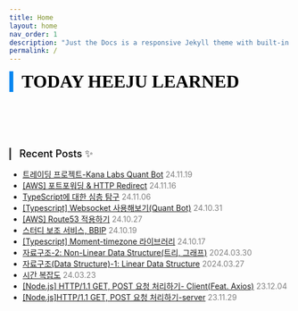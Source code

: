 ```yaml
---
title: Home
layout: home
nav_order: 1
description: "Just the Docs is a responsive Jekyll theme with built-in search that is easily customizable and hosted on GitHub Pages."
permalink: /
---
```


<div style="font-family: serif; font-size:32px; font-weight: 800; border-left: 7px solid #0687f0; padding-left:15px !important; color:#000000; margin-bottom: 50px;">TODAY HEEJU LEARNED</div>

<div style="font-size:18px; font-weight: 500; border-left: 3px solid #404040; padding-left:15px !important; color:#000000; margin-top:100px; margin-bottom:15px;">Recent Posts ✨</div>

<ul>
    <li>
        <a href="https://kang-heeju.github.io/docs/quant/kana-marketmaking//">트레이딩 프로젝트-Kana Labs Quant Bot</a>
        <span style="color:#808080">24.11.19</span>
    </li>
    <li>
        <a href="https://kang-heeju.github.io/docs/cloud/port-forward-redirection/">[AWS] 포트포워딩 & HTTP Redirect</a>
        <span style="color:#808080">24.11.16</span>
    </li>
    <li>
        <a href="https://kang-heeju.github.io/docs/typescript_NestJS/typescript/">TypeScript에 대한 심층 탐구</a>
        <span style="color:#808080">24.11.06</span>
    </li>
    <li>
        <a href="https://kang-heeju.github.io/docs/typescript_NestJS/websocket/">[Typescript] Websocket 사용해보기(Quant Bot)</a>
        <span style="color:#808080">24.10.31</span>
    </li>
    <li>
        <a href="https://kang-heeju.github.io/docs/cloud/route53/">[AWS] Route53 적용하기</a>
        <span style="color:#808080">24.10.27</span>
    </li>
    <li>
        <a href="https://kang-heeju.github.io/docs/projects/BBIP/">스터디 보조 서비스, BBIP</a>
        <span style="color:#808080">24.10.19</span>
    </li>
    <li>
        <a href="https://kang-heeju.github.io/docs/typescript_NestJS/moment-timezone/">[Typescript] Moment-timezone 라이브러리</a>
        <span style="color:#808080">24.10.17</span>
    </li>
    <li>
        <a href="https://kang-heeju.github.io/docs/algorithm/data-structure-2/">자료구조-2: Non-Linear Data Structure(트리, 그래프)</a>
        <span style="color:#808080">2024.03.30</span>
    </li>
    <li>
        <a href="https://kang-heeju.github.io/docs/algorithm/data-structure-1/">자료구조(Data Structure)-1: Linear Data Structure</a>
        <span style="color:#808080">2024.03.27</span>
    </li>
    <li>
        <a href= "https://kang-heeju.github.io/docs/algorithm/time-complexity/">시간 복잡도</a>
        <span style="color:#808080">24.03.23</span>
    </li>
        <li>
        <a href= "https://kang-heeju.github.io/docs/nodeJS/http-client/">[Node.js] HTTP/1.1 GET, POST 요청 처리하기- Client(Feat. Axios)</a>
        <span style="color:#808080">23.12.04</span>
    </li>
        <li>
        <a href= "https://kang-heeju.github.io/docs/nodeJS/http-server/">[Node.js]HTTP/1.1 GET, POST 요청 처리하기-server</a>
        <span style="color:#808080">23.11.29</span>
    </li>
</ul>
